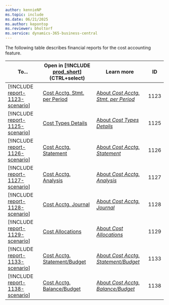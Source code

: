 ```yaml
---
author: kennieNP
ms.topic: include
ms.date: 06/21/2025
ms.author: kepontop
ms.reviewer: bholtorf
ms.service: dynamics-365-business-central
---
```


The following table describes financial reports for the cost accounting feature. 

| To... | Open in [!INCLUDE [prod_short](prod_short.md)] (CTRL+select) | Learn more | ID |
|-------|------------| ------------|----|
| [!INCLUDE [report-1123-scenario](../includes/report-1123-scenario-include.md)] | [Cost Acctg. Stmt. per Period](https://businesscentral.dynamics.com?report=33) | [About *Cost Acctg. Stmt. per Period*](../reports/report-1123.md) | 1123 |
| [!INCLUDE [report-1125-scenario](../includes/report-1125-scenario-include.md)] | [Cost Types Details](https://businesscentral.dynamics.com?report=33) | [About *Cost Types Details*](../reports/report-1125.md) | 1125 |
| [!INCLUDE [report-1126-scenario](../includes/report-1126-scenario-include.md)] | [Cost Acctg. Statement](https://businesscentral.dynamics.com?report=33) | [About *Cost Acctg. Statement*](../reports/report-1126.md) | 1126 |
| [!INCLUDE [report-1127-scenario](../includes/report-1127-scenario-include.md)] | [Cost Acctg. Analysis](https://businesscentral.dynamics.com?report=33) | [About *Cost Acctg. Analysis*](../reports/report-1127.md) | 1127 |
| [!INCLUDE [report-1128-scenario](../includes/report-1128-scenario-include.md)] | [Cost Acctg. Journal](https://businesscentral.dynamics.com?report=33) | [About *Cost Acctg. Journal*](../reports/report-1128.md) | 1128 |
| [!INCLUDE [report-1129-scenario](../includes/report-1129-scenario-include.md)] | [Cost Allocations](https://businesscentral.dynamics.com?report=33) | [About *Cost Allocations*](../reports/report-1129.md) | 1129 |
| [!INCLUDE [report-1133-scenario](../includes/report-1133-scenario-include.md)] | [Cost Acctg. Statement/Budget](https://businesscentral.dynamics.com?report=33) | [About *Cost Acctg. Statement/Budget*](../reports/report-1133.md) | 1133 |
| [!INCLUDE [report-1138-scenario](../includes/report-1138-scenario-include.md)] | [Cost Acctg. Balance/Budget](https://businesscentral.dynamics.com?report=33) | [About *Cost Acctg. Balance/Budget*](../reports/report-1138.md) | 1138 |
